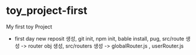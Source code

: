 # toy_project-first
My first toy Project

* first day
new reposit 생성, 
git init, npm init, 
bable install, pug, 
src/route 생성 -> router obj 생성,
src/routers 생성 -> globalRouter.js , userRouter.js



